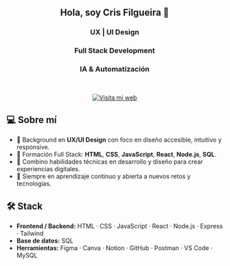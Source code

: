 <div align="center">

## Hola, soy Cris Filgueira 👋  
### UX | UI Design 
### Full Stack Development 
### IA & Automatización

<br>

[![Visita mi web](https://img.shields.io/badge/Visita%20mi%20web-ffffff?style=for-the-badge&logo=globe&logoColor=000000)](https://criscdesign.com)

</div>

## 💻 Sobre mí

- 🎨 Background en **UX/UI Design** con foco en diseño accesible, intuitivo y responsive.
- 🧠 Formación Full Stack: **HTML**, **CSS**, **JavaScript**, **React**, **Node.js**, **SQL**.
- 🔄 Combino habilidades técnicas en desarrollo y diseño para crear experiencias digitales.
- 🚀 Siempre en aprendizaje continuo y abierta a nuevos retos y tecnologías.

## 🛠️ Stack

- **Frontend / Backend:** HTML · CSS · JavaScript · React · Node.js · Express · Tailwind  
- **Base de datos:** SQL  
- **Herramientas:** Figma · Canva · Notion · GitHub · Postman · VS Code · MySQL
